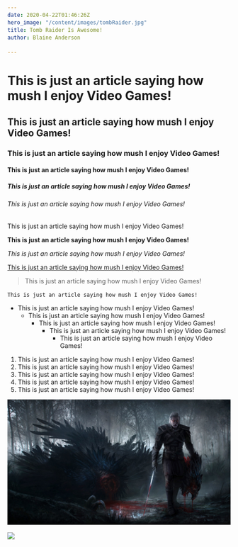 ```yaml
---
date: 2020-04-22T01:46:26Z
hero_image: "/content/images/tombRaider.jpg"
title: Tomb Raider Is Awesome!
author: Blaine Anderson

---
```

# This is just an article saying how mush I enjoy Video Games!

## This is just an article saying how mush I enjoy Video Games!

### This is just an article saying how mush I enjoy Video Games!

#### This is just an article saying how mush I enjoy Video Games!

##### This is just an article saying how mush I enjoy Video Games!

###### This is just an article saying how mush I enjoy Video Games!

This is just an article saying how mush I enjoy Video Games!

**This is just an article saying how mush I enjoy Video Games!**

_This is just an article saying how mush I enjoy Video Games!_

[This is just an article saying how mush I enjoy Video Games!](https://github.com/BlaineAndersonDev/forest "Link")

> This is just an article saying how mush I enjoy Video Games!

    This is just an article saying how mush I enjoy Video Games!

* This is just an article saying how mush I enjoy Video Games!
  * This is just an article saying how mush I enjoy Video Games!
    * This is just an article saying how mush I enjoy Video Games!
      * This is just an article saying how mush I enjoy Video Games!
        * This is just an article saying how mush I enjoy Video Games!

1. This is just an article saying how mush I enjoy Video Games!
2. This is just an article saying how mush I enjoy Video Games!
3. This is just an article saying how mush I enjoy Video Games!
4. This is just an article saying how mush I enjoy Video Games!
5. This is just an article saying how mush I enjoy Video Games!

![](/content/images/Witcher3.jpg)

![](http://u.cubeupload.com/WickedAmusingbus/Wayavatar.png)